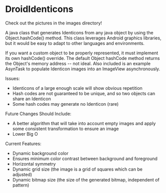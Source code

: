 # DroidIdenticons
Check out the pictures in the images directory!

A java class that generates Identicons from any java object by using the Object.hashCode() method. This class leverages Android graphics libraries, but it would be easy to adapt to other languages and environments.

If you want a custom object to be properly represented, it must implement its own hashCode() override. The default Object hashCode method returns the Object's memory address -- not ideal. Also included is an example AsynTask to populate Identicon images into an ImageView asynchronously. 

Issues: 
  - Identicons of a large enough scale will show obvious repetition
  - Hash codes are not guaranteed to be unique, and so two objects can share an Identicon
  - Some hash codes may generate no Identicon (rare)
  
Future Changes Should Include: 
  - A better algorithm that will take into account empty images and apply some consistent transformation to ensure an image
  - Lower Big O
  
Current Features: 
  - Dynamic background color
  - Ensures minimum color contrast between background and foreground
  - Horizontal symmetry
  - Dynamic grid size (the image is a grid of squares which can be adjusted) 
  - Dynamic bitmap size (the size of the generated bitmap, independent of pattern) 

